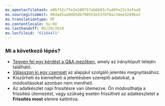```yaml
---
ms.openlocfilehash: e8bf32c7fe3e180757ab6b03cfa40fe23c3afea9
ms.sourcegitcommit: 60dad5aa0d85db790553e537bf8ac34ee3289ba3
ms.translationtype: MT
ms.contentlocale: hu-HU
ms.lasthandoff: 05/29/2019
ms.locfileid: "61164471"
---
```

### <a name="what-now"></a>Mi a következő lépés?
* [Tegyen fel egy kérdést a Q&A mezőben](../consumer/end-user-q-and-a.md), amely az irányítópult tetején található.
* [Válasszon ki egy csempét](../consumer/end-user-tiles.md) az alapjául szolgáló jelentés megnyitásához.
* Kiszűrheti és kiemelheti a jelentésben szereplő adatokat, a módosításokat azonban nem mentheti.
* Az adatkészlet napi frissítésre van ütemezve. Ön módosíthatja a frissítési ütemezést, vagy szükség esetén frissítheti az adatkészletet a **Frissítés most** elemre kattintva.

